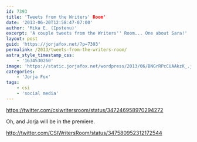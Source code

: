 ```yaml
---
id: 7393
title: 'Tweets from the Writers' Room'
date: '2013-06-20T12:58:47-07:00'
author: 'Mika E. (Ipstenu)'
excerpt: 'A couple tweets from the Writers'' Room... One about Sara!'
layout: post
guid: 'https://jorjafox.net/?p=7393'
permalink: /2013/tweets-from-the-writers-room/
astra_style_timestamp_css:
    - '1634530260'
image: 'https://static.jorjafox.net/wordpress/2013/06/BNGrRPcCUAAkzK_.jpeg'
categories:
    - 'Jorja Fox'
tags:
    - csi
    - 'social media'
---
```


https://twitter.com/csiwritersroom/status/347246958970294272

Oh, and Jorja will be in the premiere.

http://twitter.com/CSIWritersRoom/status/347580952312172544
